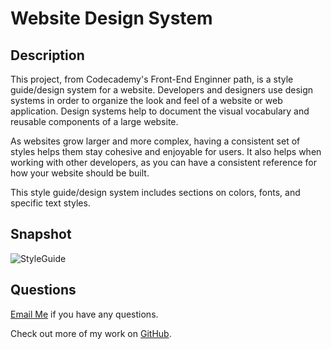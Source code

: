 # Website Design System


## Description 
This project, from Codecademy's Front-End Enginner path, is a style guide/design system for a website. Developers and designers use design systems in order to organize the look and feel of a website or web application. Design systems help to document the visual vocabulary and reusable components of a large website.

As websites grow larger and more complex, having a consistent set of styles helps them stay cohesive and enjoyable for users. It also helps when working with other developers, as you can have a consistent reference for how your website should be built.

This style guide/design system includes sections on colors, fonts, and specific text styles. 

## Snapshot 

![StyleGuide](https://user-images.githubusercontent.com/89039793/159590299-67a2a6be-6b3d-4472-b3a3-2f7b82a55175.png)

## Questions 
[Email Me](Chloe.a.harris17@gmail.com) if you have any questions.

Check out more of my work on [GitHub](https://github.com/chloeharris1).